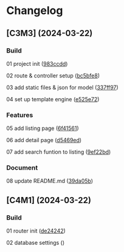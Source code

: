 # Changelog

## [C3M3] (2024-03-22)

### Build

01 project init ([983ccdd](https://github.com/Alejandrocsdev/restRaw/commit/983ccdd88c947e2440d4b51b78fef35f18778cb3))

02 route & controller setup ([bc5bfe8](https://github.com/Alejandrocsdev/restRaw/commit/bc5bfe8a56055099c117e7d38d7f00e8dc82cafe))

03 add static files & json for model ([337ff97](https://github.com/Alejandrocsdev/restRaw/commit/337ff97341b7341c1b936c803ee89cecdc402a2f))

04 set up template engine ([e525e72](https://github.com/Alejandrocsdev/restRaw/commit/e525e7290c5df894f7a52f2cd54e24d20cb9f42d))

### Features

05 add listing page ([6f41561](https://github.com/Alejandrocsdev/restRaw/commit/6f415610e196fe41b978674a9f167e7429f37c12))

06 add detail page ([d5469ed](https://github.com/Alejandrocsdev/restRaw/commit/d5469ed20d86f3de089b1c08b11c816156f3ff91))

07 add search funtion to listing ([9ef22bd](https://github.com/Alejandrocsdev/restRaw/commit/9ef22bd86fe6ab569b303f06e98b6bc0a1a4a1a2))

### Document

08 update README.md ([39da05b](https://github.com/Alejandrocsdev/restRaw/commit/39da05b8502468e35fcb4170e80faff255b75aec))

## [C4M1] (2024-03-22)

### Build

01 router init ([de24242](https://github.com/Alejandrocsdev/restRaw/commit/de242429593acd7bdcb51921bdac3ea73e17d702))

02 database settings ([](https://github.com/Alejandrocsdev/restRaw/commit/))